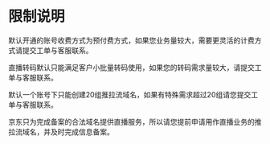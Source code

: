 # 限制说明

默认开通的账号收费方式为预付费方式，如果您业务量较大，需要更灵活的计费方式请提交工单与客服联系。

直播转码默认只能满足客户小批量转码使用，如果您的转码需求量较大，请提交工单与客服联系。

默认一个账号下只能创建20组推拉流域名，如果有特殊需求超过20组请您提交工单与客服联系。

京东只为完成备案的合法域名提供直播服务，所以请您提前申请用作直播业务的推拉流域名，并及时完成信息备案。
